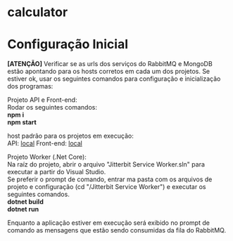 # calculator

# Configuração Inicial
<strong>[ATENÇÃO]</strong> Verificar se as urls dos serviços do RabbitMQ e MongoDB estão apontando para os hosts corretos em cada um dos projetos.
Se estiver ok, usar os seguintes comandos para  configuração e inicialização dos programas:

<p>Projeto API e Front-end:<br> 
Rodar os seguintes comandos:<br>
<strong>npm i</strong><br>
<strong>npm start</strong>

host padrão para os projetos em execução:<br>
API: [local](https://localhost:3000)
Front-end: [local](https://localhost:4200)

<p>Projeto Worker (.Net Core):<br>
Na raíz do projeto, abrir o arquivo "Jitterbit Service Worker.sln" para executar a partir do Visual Studio.<br>
Se preferir o prompt de comando, entrar ma pasta com os arquivos de projeto e configuração (cd "/Jitterbit Service Worker") e executar os seguintes comandos.<br>
<strong>dotnet build</strong><br>
<strong>dotnet run</strong><br>
  
Enquanto a aplicação estiver em execução será exibido no prompt de comando as mensagens que estão sendo consumidas da fila do RabbitMQ.
